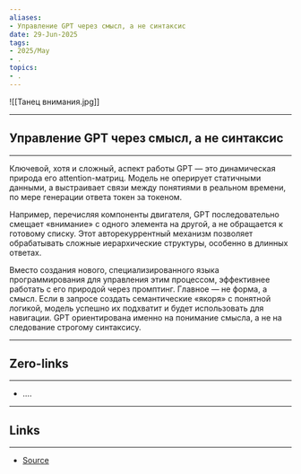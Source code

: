 ```yaml
---
aliases: 
- Управление GPT через смысл, а не синтаксис 
date: 29-Jun-2025
tags:
- 2025/May
- .
topics:
- .
---
```

![[Танец внимания.jpg]]

-----
##  Управление GPT через смысл, а не синтаксис 
-----
Ключевой, хотя и сложный, аспект работы GPT — это динамическая природа его attention-матриц. Модель не оперирует статичными данными, а выстраивает связи между понятиями в реальном времени, по мере генерации ответа токен за токеном. 

Например, перечисляя компоненты двигателя, GPT последовательно смещает «внимание» с одного элемента на другой, а не обращается к готовому списку. Этот авторекуррентный механизм позволяет обрабатывать сложные иерархические структуры, особенно в длинных ответах.

Вместо создания нового, специализированного языка программирования для управления этим процессом, эффективнее работать с его природой через промптинг. Главное — не форма, а смысл. Если в запросе создать семантические «якоря» с понятной логикой, модель успешно их подхватит и будет использовать для навигации. GPT ориентирована именно на понимание смысла, а не на следование строгому синтаксису.

---
## Zero-links
---
- ....

---
## Links
---
- [Source](https://t.me/turboproject/1654)